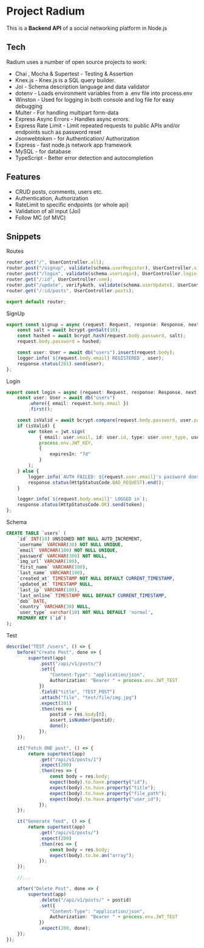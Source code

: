 # Project Radium

This is a **Backend API** of a social networking platform in Node.js

## Tech
Radium uses a number of open source projects to work:
* Chai , Mocha & Supertest - Testing & Assertion
* Knex.js - Knex.js is a SQL query builder.
* Joi - Schema description language and data validator
* dotenv - Loads environment variables from a .env file into process.env
* Winston - Used for logging in both console and log file for easy debugging
* Multer - For handling multipart form-data
* Express Async Errors - Handles async errors.
* Express Rate Limit - Limit repeated requests to public APIs and/or endpoints such as password reset
* Jsonwebtoken - for Authentication/ Authorization
* Express - fast node.js network app framework
* MySQL - for database
* TypeScript - Better error detection and autocompletion

## Features 
* CRUD posts, comments, users etc.
* Authentication, Authorization
* RateLimit to specific endpoints (or whole api)
* Validation of all input (Joi)
* Follow MC (of MVC)

## Snippets

Routes
```typescript
router.get("/", UserController.all);
router.post("/signup", validate(schema.userRegister), UserController.signup);
router.post("/login", validate(schema.userLogin), UserController.login);
router.get("/:id", UserController.one);
router.put("/update", verifyAuth, validate(schema.userUpdate), UserController.update);
router.get("/:id/posts", UserController.posts);

export default router;
```

SignUp
```typescript
export const signup = async (request: Request, response: Response, next: NextFunction) => {
    const salt = await bcrypt.genSalt(10);
    const hashed = await bcrypt.hash(request.body.password, salt);
    request.body.password = hashed;

    const user: User = await db("users").insert(request.body);
    logger.info(`${request.body.email} REGISTERED`, user);
    response.status(201).send(user);
};
```
Login
```typescript
export const login = async (request: Request, response: Response, next: NextFunction) => {
    const user: User = await db("users")
        .where({ email: request.body.email })
        .first();

    const isValid = await bcrypt.compare(request.body.password, user.password);
    if (isValid) {
        var token = jwt.sign(
            { email: user.email, id: user.id, type: user.user_type, username: user.username },
            process.env.JWT_KEY,
            {
                expiresIn: "7d"
            }
        );
    } else {
        logger.info(`AUTH FAILED: ${request.user.email}'s password does't match`);
        response.status(HttpStatusCode.BAD_REQUEST).end();
    }

    logger.info(`${request.body.email}' LOGGED in`);
    response.status(HttpStatusCode.OK).send(token);
};
```

Schema
```sql
CREATE TABLE `users` (
    `id` INT(10) UNSIGNED NOT NULL AUTO_INCREMENT,
    `username` VARCHAR(30) NOT NULL UNIQUE,
    `email` VARCHAR(100) NOT NULL UNIQUE,
    `password` VARCHAR(300) NOT NULL,
    `img_url` VARCHAR(100),
    `first_name` VARCHAR(100),
    `last_name` VARCHAR(100),
    `created_at` TIMESTAMP NOT NULL DEFAULT CURRENT_TIMESTAMP,
    `updated_at` TIMESTAMP NULL,
    `last_ip` VARCHAR(100),
    `last_online` TIMESTAMP NULL DEFAULT CURRENT_TIMESTAMP,
    `dob` DATE,
    `country` VARCHAR(30) NULL,
    `user_type` varchar(10) NOT NULL DEFAULT 'normal',
    PRIMARY KEY (`id`)
);
```

Test
```typescript
describe("TEST /users", () => {
    before("Create Post", done => {
        supertest(app)
            .post("/api/v1/posts/")
            .set({
                "Content-Type": "application/json",
                Authorization: "Bearer " + process.env.JWT_TEST
            })
            .field("title", "TEST_POST")
            .attach("file", "test/file/img.jpg")
            .expect(201)
            .then(res => {
                postid = res.body[0];
                assert.isNumber(postid);
                done();
            });
    });

    it("Fetch ONE post", () => {
        return supertest(app)
            .get("/api/v1/posts/1")
            .expect(200)
            .then(res => {
                const body = res.body;
                expect(body).to.have.property("id");
                expect(body).to.have.property("title");
                expect(body).to.have.property("file_path");
                expect(body).to.have.property("user_id");
            });
    });

    it("Generate feed", () => {
        return supertest(app)
            .get("/api/v1/posts/")
            .expect(200)
            .then(res => {
                const body = res.body;
                expect(body).to.be.an("array");
            });
    });

    //...

    after("Delete Post", done => {
        supertest(app)
            .delete("/api/v1/posts/" + postid)
            .set({
                "Content-Type": "application/json",
                Authorization: "Bearer " + process.env.JWT_TEST
            })
            .expect(200, done);
    });
});
```

